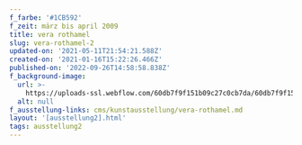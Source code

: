 ```yaml
---
f_farbe: '#1CB592'
f_zeit: märz bis april 2009
title: vera rothamel
slug: vera-rothamel-2
updated-on: '2021-05-11T21:54:21.588Z'
created-on: '2021-01-16T15:22:26.466Z'
published-on: '2022-09-26T14:58:58.838Z'
f_background-image:
  url: >-
    https://uploads-ssl.webflow.com/60db7f9f151b09c27c0cb7da/60db7f9f151b0938080cb87d_vera%20rothamel.jpg
  alt: null
f_ausstellung-links: cms/kunstausstellung/vera-rothamel.md
layout: '[ausstellung2].html'
tags: ausstellung2
---
```



